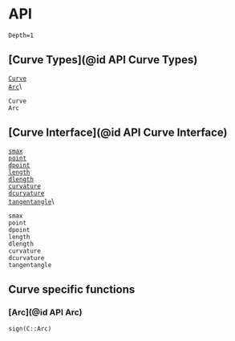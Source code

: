 # API

```@contents
Depth=1
```

## [Curve Types](@id API Curve Types)

[`Curve`](@ref)\
[`Arc`](@ref)\

```@docs
Curve
Arc
```

## [Curve Interface](@id API Curve Interface)

[`smax`](@ref)\
[`point`](@ref)\
[`dpoint`](@ref)\
[`length`](@ref)\
[`dlength`](@ref)\
[`curvature`](@ref)\
[`dcurvature`](@ref)\
[`tangentangle`](@ref)\

```@docs
smax
point
dpoint
length
dlength
curvature
dcurvature
tangentangle
```

## Curve specific functions

### [Arc](@id API Arc)

```@docs
sign(C::Arc)
```
